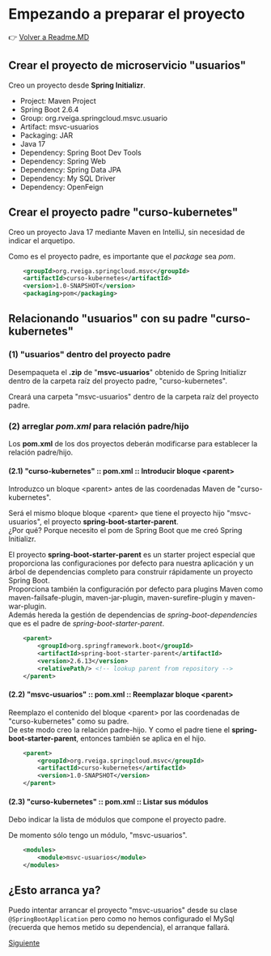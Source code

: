 # Empezando a preparar el proyecto

👉 [Volver a Readme.MD](Readme.MD)

## Crear el proyecto de microservicio "usuarios" 

Creo un proyecto desde **Spring Initializr**. 

- Project: Maven Project
- Spring Boot 2.6.4
- Group: org.rveiga.springcloud.msvc.usuario
- Artifact: msvc-usuarios
- Packaging: JAR
- Java 17
- Dependency: Spring Boot Dev Tools
- Dependency: Spring Web
- Dependency: Spring Data JPA
- Dependency: My SQL Driver
- Dependency: OpenFeign

## Crear el proyecto padre "curso-kubernetes"

Creo un proyecto Java 17 mediante Maven en IntelliJ, sin necesidad de indicar el arquetipo.

Como es el proyecto padre, es importante que el *package* sea *pom*.
```xml 
    <groupId>org.rveiga.springcloud.msvc</groupId>
    <artifactId>curso-kubernetes</artifactId>
    <version>1.0-SNAPSHOT</version>
    <packaging>pom</packaging>
```

## Relacionando "usuarios" con su padre "curso-kubernetes"

### (1) "usuarios" dentro del proyecto padre
Desempaqueta el **.zip** de "**msvc-usuarios**" obtenido de Spring Initializr dentro de la carpeta raíz del proyecto padre, "curso-kubernetes". 

Creará una carpeta "msvc-usuarios" dentro de la carpeta raíz del proyecto padre.

### (2) arreglar *pom.xml* para relación padre/hijo
Los **pom.xml** de los dos proyectos deberán modificarse para establecer la relación padre/hijo. 

#### (2.1) "curso-kubernetes" :: pom.xml :: Introducir bloque &lt;parent&gt;

Introduzco un bloque &lt;parent&gt; antes de las coordenadas Maven de "curso-kubernetes". 

Será el mismo bloque bloque &lt;parent&gt; que tiene el proyecto hijo "msvc-usuarios", el proyecto **spring-boot-starter-parent**. <br>
¿Por qué? Porque necesito el pom de Spring Boot que me creó Spring Initializr.

El proyecto **spring-boot-starter-parent** es un starter project especial que proporciona las configuraciones por defecto para nuestra aplicación 
y un árbol de dependencias completo para construir rápidamente un proyecto Spring Boot. <br>
Proporciona también la configuración por defecto para plugins Maven como maven-failsafe-plugin, maven-jar-plugin, maven-surefire-plugin y maven-war-plugin. <br> 
Además hereda la gestión de dependencias de *spring-boot-dependencies* que es el padre de *spring-boot-starter-parent*.

```xml 
    <parent>
        <groupId>org.springframework.boot</groupId>
        <artifactId>spring-boot-starter-parent</artifactId>
        <version>2.6.13</version>
        <relativePath/> <!-- lookup parent from repository -->
    </parent>
```
#### (2.2) "msvc-usuarios" :: pom.xml :: Reemplazar bloque &lt;parent&gt;

Reemplazo el contenido del bloque &lt;parent&gt; por las coordenadas de "curso-kubernetes" como su padre. <br> 
De este modo creo la relación padre-hijo. Y como el padre tiene el **spring-boot-starter-parent**, entonces también se aplica en el hijo. 

```xml 
    <parent>
        <groupId>org.rveiga.springcloud.msvc</groupId>
        <artifactId>curso-kubernetes</artifactId>
        <version>1.0-SNAPSHOT</version>
    </parent>
```
#### (2.3) "curso-kubernetes" :: pom.xml :: Listar sus módulos

Debo indicar la lista de módulos que compone el proyecto padre. 

De momento sólo tengo un módulo, "msvc-usuarios". 

```xml 
    <modules>
        <module>msvc-usuarios</module>
    </modules>
```
## ¿Esto arranca ya? 

Puedo intentar arrancar el proyecto "msvc-usuarios" desde su clase `@SpringBootApplication` 
pero como no hemos configurado el MySql (recuerda que hemos metido su dependencia), el arranque fallará. 


[Siguiente](02_msvc-usuarios.md)
